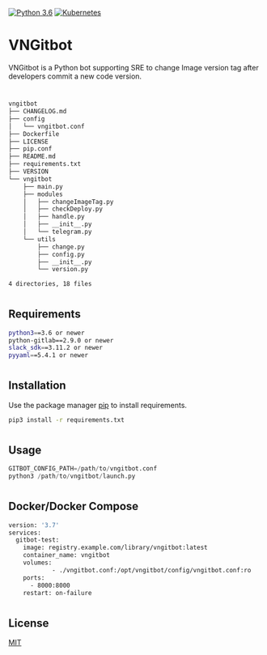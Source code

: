 [![Python 3.6](https://img.shields.io/badge/Python3-%3E%3D3.6-blue)](https://www.python.org/downloads)
[![Kubernetes](https://img.shields.io/badge/Kubernetes-v1.2x-blue)](https://kubernetes.io/)

# VNGitbot
VNGitbot is a Python bot supporting SRE to change Image version tag after developers commit a new code version.

#
```bash
vngitbot
├── CHANGELOG.md
├── config
│   └── vngitbot.conf
├── Dockerfile
├── LICENSE
├── pip.conf
├── README.md
├── requirements.txt
├── VERSION
└── vngitbot
    ├── main.py
    ├── modules
    │   ├── changeImageTag.py
    │   ├── checkDeploy.py
    │   ├── handle.py
    │   ├── __init__.py
    │   └── telegram.py
    └── utils
        ├── change.py
        ├── config.py
        ├── __init__.py
        └── version.py

4 directories, 18 files

```
#
## Requirements
```bash
python3==3.6 or newer
python-gitlab==2.9.0 or newer
slack_sdk==3.11.2 or newer
pyyaml==5.4.1 or newer
```
#
## Installation
Use the package manager [pip](https://pip.pypa.io/en/stable/) to install requirements.
```bash
pip3 install -r requirements.txt
```
#
## Usage
```python
GITBOT_CONFIG_PATH=/path/to/vngitbot.conf
python3 /path/to/vngitbot/launch.py
```
#
## Docker/Docker Compose
```bash
version: '3.7'
services:
  gitbot-test:
    image: registry.example.com/library/vngitbot:latest
    container_name: vngitbot
    volumes:
            - ./vngitbot.conf:/opt/vngitbot/config/vngitbot.conf:ro
    ports:
      - 8000:8000
    restart: on-failure
```
#
## License
[MIT](https://choosealicense.com/licenses/mit/)
